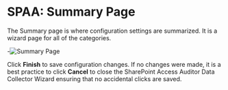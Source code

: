 # SPAA: Summary Page

The Summary page is where configuration settings are summarized. It is a wizard page for all of the
categories.

-![Summary Page](/img/product_docs/accessanalyzer/11.6/accessanalyzer/admin/datacollector/spaa/summarypage.webp)

Click **Finish** to save configuration changes. If no changes were made, it is a best practice to
click **Cancel** to close the SharePoint Access Auditor Data Collector Wizard ensuring that no
accidental clicks are saved.
